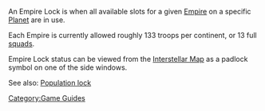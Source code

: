 An Empire Lock is when all available slots for a given
[Empire](Empire.md) on a specific [Planet](Planet.md)
are in use.

Each Empire is currently allowed roughly 133 troops per continent, or 13
full [squads](squad.md).

Empire Lock status can be viewed from the [Interstellar
Map](Interstellar_Map.md) as a padlock symbol on one of the side
windows.

See also: [Population lock](Population_lock.md)

[Category:Game Guides](Category:Game_Guides.md)
